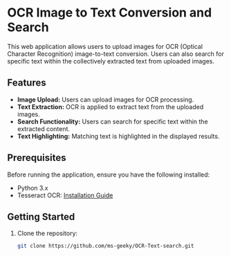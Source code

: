 # OCR Image to Text Conversion and Search

This web application allows users to upload images for OCR (Optical Character Recognition) image-to-text conversion. Users can also search for specific text within the collectively extracted text from uploaded images.

## Features

- **Image Upload:** Users can upload images for OCR processing.
- **Text Extraction:** OCR is applied to extract text from the uploaded images.
- **Search Functionality:** Users can search for specific text within the extracted content.
- **Text Highlighting:** Matching text is highlighted in the displayed results.

## Prerequisites

Before running the application, ensure you have the following installed:

- Python 3.x
- Tesseract OCR: [Installation Guide](https://github.com/tesseract-ocr/tesseract)

## Getting Started

1. Clone the repository:

   ```bash
   git clone https://github.com/ms-geeky/OCR-Text-search.git
